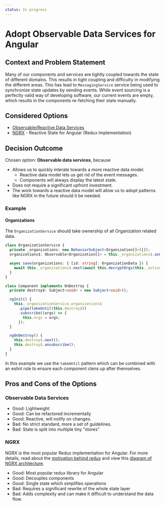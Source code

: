 ```yaml
---
status: In progress
---
```


# Adopt Observable Data Services for Angular

## Context and Problem Statement

Many of our components and services are tightly coupled towards the state of different domains. This
results in tight coupling and difficulty in modifying the different areas. This has lead to
`MessagingService` service being used to synchronize state updates by sending events. While event
sourcing is a perfectly valid way of developing software, our current events are empty, which
results in the components re-fetching their state manually.

## Considered Options

- [Observable/Reactive Data Services][observable]
- [NGRX](https://ngrx.io/) - Reactive State for Angular (Redux implementation)

## Decision Outcome

Chosen option: **Observable data services**, because

- Allows us to quickly interate towards a more reactive data model.
  - Reactive data model lets us get rid of the event messages.
  - Components will always display the latest state.
- Does not require a significant upfront investment.
- The work towards a reactive data model will allow us to adopt patterns like NGRX in the future
  should it be needed.

### Example

#### Organizations

The `OrganizationService` should take ownership of all Organization related data.

```ts
class OrganizationService {
  private _organizations: new BehaviorSubject<Organization[]>([]);
  organizations$: Observable<Organization[]> = this._organizations$.asObservable();

  async save(organizations: { [id: string]: OrganizationData }) {
    await this._organizations$.next(await this.decryptOrgs(this._activeAccount, organizations));
  }
}

class Component implements OnDestroy {
  private destroy$: Subject<void> = new Subject<void>();

  ngInit() {
    this._organizationService.organizations$
      .pipe(takeUntil(this.destroy$))
      .subscribe((orgs) => {
        this.orgs = orgs;
      });
  }

  ngOnDestroy() {
    this.destroy$.next();
    this.destroy$.unsubscribe();
  }
}
```

In this example we use the `takeUntil` pattern which can be combined with an eslint rule to ensure
each component clens up after themselves.

## Pros and Cons of the Options

### Observable Data Services

- Good: Lightweight
- Good: Can be refactored incrementally
- Good: Reactive, will notify on changes.
- Bad: No strict standard, more a set of guidelines.
- Bad: State is split into multiple tiny "stores"

### NGRX

NGRX is the most popular Redux implementation for Angular. For more details, read about the
[motivation behind redux][redux-motivation] and view this
[diagram of NGRX architecture](https://ngrx.io/guide/store).

- Good: Most popular redux library for Angular
- Good: Decouples components
- Good: Single state which simplifies operations
- Bad: Requires a significant rewrite of the whole state layer
- Bad: Adds complexity and can make it difficult to understand the data flow.

[observable]:
  https://blog.angular-university.io/how-to-build-angular2-apps-using-rxjs-observable-data-services-pitfalls-to-avoid/
[redux-motivation]: https://redux.js.org/understanding/thinking-in-redux/motivation
